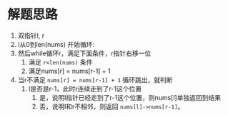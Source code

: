 # 解题思路

1. 双指针l, r
2. l从0到len(nums) 开始循环:
3. 然后while循环r，满足下面条件，r指针右移一位
   1. 满足 `r<len(nums)` 条件
   2. 满足nums[r] = nums[r-1] + 1
4. 当r不满足 `nums[r] = nums[r-1] + 1` 循环跳出，就判断
   1. l是否是r-1，此时r连续走到了r-1这个位置
      1. 是，说明l指针已经走到了r-1这个位置，则nums[l]单独返回到结果
      2. 否，说明l和r不相邻，则返回 `nums[l]->nums[r-1]`。
